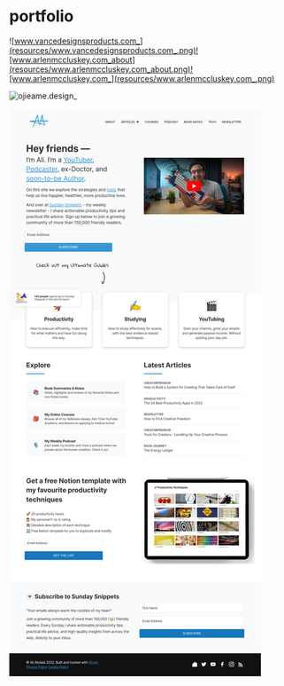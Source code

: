 # portfolio



![www.vancedesignsproducts.com_](resources/www.vancedesignsproducts.com_.png)![www.arlenmccluskey.com_about](resources/www.arlenmccluskey.com_about.png)![www.arlenmccluskey.com_](resources/www.arlenmccluskey.com_.png)

![ojieame.design_](resources/ojieame.design_.png)

![aliabdaal.com_](resources/aliabdaal.com_.png)
